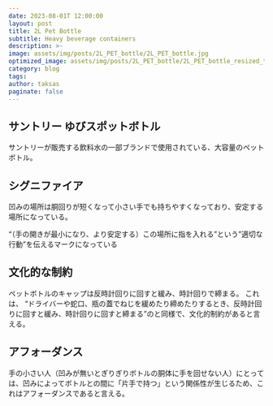 ```yaml
---
date: 2023-08-01T 12:00:00
layout: post
title: 2L Pet Bottle
subtitle: Heavy beverage containers
description: >-
image: assets/img/posts/2L_PET_bottle/2L_PET_bottle.jpg
optimized_image: assets/img/posts/2L_PET_bottle/2L_PET_bottle_resized_thumbnail.jpg
category: blog
tags: 
author: taksas
paginate: false
---
```


## サントリー ゆびスポットボトル

サントリーが販売する飲料水の一部ブランドで使用されている、大容量のペットボトル。

## シグニファイア

凹みの場所は胴回りが短くなって小さい手でも持ちやすくなっており、安定する場所になっている。

“（手の開きが最小になり、より安定する）この場所に指を入れる”という”適切な行動”を伝えるマークになっている


## 文化的な制約

ペットボトルのキャップは反時計回りに回すと緩み、時計回りで締まる。
これは、 “ドライバーや蛇口、瓶の蓋でねじを緩めたり締めたりするとき、反時計回りに回すと緩み、時計回りに回すと締まる”のと同様で、文化的制約があると言える。

## アフォーダンス

手の小さい人（凹みが無いとぎりぎりボトルの胴体に手を回せない人）にとっては、凹みによってボトルとの間に「片手で持つ」という関係性が生じるため、これはアフォーダンスであると言える。